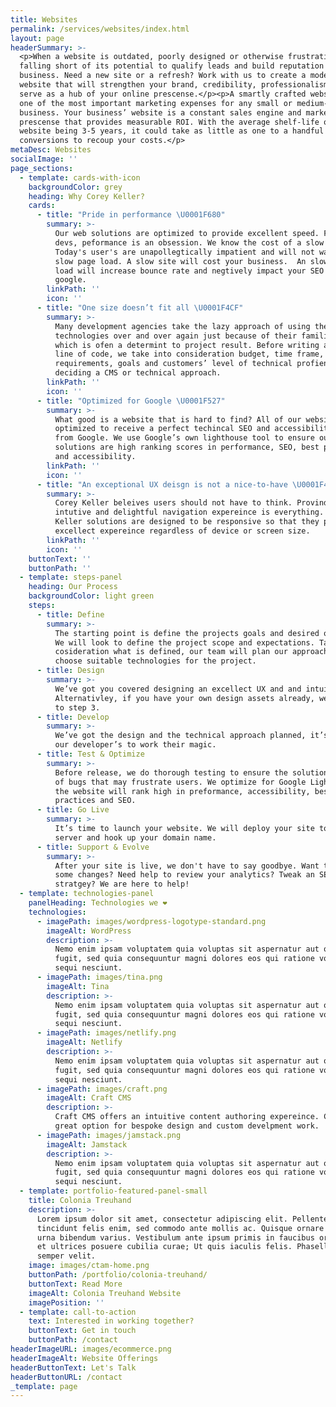 ```yaml
---
title: Websites
permalink: /services/websites/index.html
layout: page
headerSummary: >-
  <p>When a website is outdated, poorly designed or otherwise frustrating, it is
  falling short of its potential to qualify leads and build reputation for your
  business. Need a new site or a refresh? Work with us to create a modern
  website that will strengthen your brand, credibility, professionalism and
  serve as a hub of your online prescense.</p><p>A smartly crafted website is
  one of the most important marketing expenses for any small or medium-sized
  business. Your business’ website is a constant sales engine and marketing
  prescense that provides measurable ROI. With the average shelf-life of a
  website being 3-5 years, it could take as little as one to a handful of sales
  conversions to recoup your costs.</p>
metaDesc: Websites
socialImage: ''
page_sections:
  - template: cards-with-icon
    backgroundColor: grey
    heading: Why Corey Keller?
    cards:
      - title: "Pride in performance \U0001F680"
        summary: >-
          Our web solutions are optimized to provide excellent speed. For our
          devs, peformance is an obsession. We know the cost of a slow website.
          Today's user's are unapollegtically impatient and will not wait for a
          slow page load. A slow site will cost your business.  An slow page
          load will increase bounce rate and negtively impact your SEO score in
          google.
        linkPath: ''
        icon: ''
      - title: "One size doesn’t fit all \U0001F4CF"
        summary: >-
          Many development agencies take the lazy approach of using the same
          technologies over and over again just because of their familiarity
          which is ofen a determint to project result. Before writing a single
          line of code, we take into consideration budget, time frame,
          requirements, goals and customers’ level of technical profiency before
          deciding a CMS or technical approach.
        linkPath: ''
        icon: ''
      - title: "Optimized for Google \U0001F527"
        summary: >-
          What good is a website that is hard to find? All of our websites are
          optimized to receive a perfect techincal SEO and accessibility score
          from Google. We use Google’s own lighthouse tool to ensure our
          solutions are high ranking scores in performance, SEO, best practices
          and accessibility. 
        linkPath: ''
        icon: ''
      - title: "An exceptional UX deisgn is not a nice-to-have \U0001F4F2"
        summary: >-
          Corey Keller beleives users should not have to think. Provinding an
          intutive and delightful navigation expereince is everything. All Corey
          Keller solutions are designed to be responsive so that they provide an
          excellect expereince regardless of device or screen size.
        linkPath: ''
        icon: ''
    buttonText: ''
    buttonPath: ''
  - template: steps-panel
    heading: Our Process
    backgroundColor: light green
    steps:
      - title: Define
        summary: >-
          The starting point is define the projects goals and desired outcomes.
          We will look to define the project scope and expectations. Taking into
          cosideration what is defined, our team will plan our approach and
          choose suitable technologies for the project.
      - title: Design
        summary: >-
          We’ve got you covered designing an excellect UX and and intuitive UI.
          Alternativley, if you have your own design assets already, we can skip
          to step 3.
      - title: Develop
        summary: >-
          We’ve got the design and the technical approach planned, it’s time for
          our developer’s to work their magic.
      - title: Test & Optimize
        summary: >-
          Before release, we do thorough testing to ensure the solution is free
          of bugs that may frustrate users. We optimize for Google Lighthouse so
          the website will rank high in preformance, accessibility, best
          practices and SEO.
      - title: Go Live
        summary: >-
          It’s time to launch your website. We will deploy your site to the live
          server and hook up your domain name.
      - title: Support & Evolve
        summary: >-
          After your site is live, we don't have to say goodbye. Want to make
          some changes? Need help to review your analytics? Tweak an SEO
          stratgey? We are here to help!
  - template: technologies-panel
    panelHeading: Technologies we ❤️
    technologies:
      - imagePath: images/wordpress-logotype-standard.png
        imageAlt: WordPress
        description: >-
          Nemo enim ipsam voluptatem quia voluptas sit aspernatur aut odit aut
          fugit, sed quia consequuntur magni dolores eos qui ratione voluptatem
          sequi nesciunt.
      - imagePath: images/tina.png
        imageAlt: Tina
        description: >-
          Nemo enim ipsam voluptatem quia voluptas sit aspernatur aut odit aut
          fugit, sed quia consequuntur magni dolores eos qui ratione voluptatem
          sequi nesciunt.
      - imagePath: images/netlify.png
        imageAlt: Netlify
        description: >-
          Nemo enim ipsam voluptatem quia voluptas sit aspernatur aut odit aut
          fugit, sed quia consequuntur magni dolores eos qui ratione voluptatem
          sequi nesciunt.
      - imagePath: images/craft.png
        imageAlt: Craft CMS
        description: >-
          Craft CMS offers an intuitive content authoring expereince. Craft is a
          great option for bespoke design and custom develpment work.
      - imagePath: images/jamstack.png
        imageAlt: Jamstack
        description: >-
          Nemo enim ipsam voluptatem quia voluptas sit aspernatur aut odit aut
          fugit, sed quia consequuntur magni dolores eos qui ratione voluptatem
          sequi nesciunt.
  - template: portfolio-featured-panel-small
    title: Colonia Treuhand
    description: >-
      Lorem ipsum dolor sit amet, consectetur adipiscing elit. Pellentesque
      tincidunt felis enim, sed commodo ante mollis ac. Quisque ornare enim nec
      urna bibendum varius. Vestibulum ante ipsum primis in faucibus orci luctus
      et ultrices posuere cubilia curae; Ut quis iaculis felis. Phasellus luctus
      semper velit.
    image: images/ctam-home.png
    buttonPath: /portfolio/colonia-treuhand/
    buttonText: Read More
    imageAlt: Colonia Treuhand Website
    imagePosition: ''
  - template: call-to-action
    text: Interested in working together?
    buttonText: Get in touch
    buttonPath: /contact
headerImageURL: images/ecommerce.png
headerImageAlt: Website Offerings
headerButtonText: Let's Talk
headerButtonURL: /contact
_template: page
---
```



















